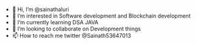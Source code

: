 - 👋 Hi, I’m @sainathaluri
- 👀 I’m interested in Software development and Blockchain development
- 🌱 I’m currently learning DSA JAVA
- 💞️ I’m looking to collaborate on Development things
- 📫 How to reach me twitter @Sainath53647013

<!---
sainathaluri/sainathaluri is a ✨ special ✨ repository because its `README.md` (this file) appears on your GitHub profile.
You can click the Preview link to take a look at your changes.
--->
